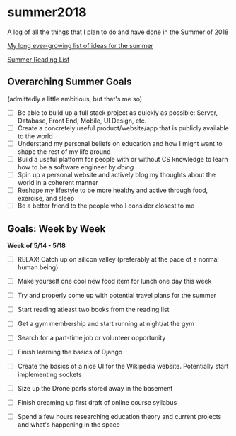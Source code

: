 # summer2018
A log of all the things that I plan to do and have done in the Summer of 2018

[My long ever-growing list of ideas for the summer](ideas.md)

[Summer Reading List](reading.md)

## Overarching Summer Goals
(admittedly a little ambitious, but that's me so)

- [ ] Be able to build up a full stack project as quickly as possible: Server, Database, Front End, Mobile, UI Design, etc.
- [ ] Create a concretely useful product/website/app that is publicly available to the world
- [ ] Understand my personal beliefs on education and how I might want to shape the rest of my life around 
- [ ] Build a useful platform for people with or without CS knowledge to learn how to be a software engineer by *doing*
- [ ] Spin up a personal website and actively blog my thoughts about the world in a coherent manner
- [ ] Reshape my lifestyle to be more healthy and active through food, exercise, and sleep
- [ ] Be a better friend to the people who I consider closest to me

## Goals: Week by Week
**Week of 5/14 - 5/18**
- [ ] RELAX! Catch up on silicon valley (preferably at the pace of a normal human being)
- [ ] Make yourself one cool new food item for lunch one day this week
- [ ] Try and properly come up with potential travel plans for the summer
- [ ] Start reading atleast two books from the reading list <names tbd>
- [ ] Get a gym membership and start running at night/at the gym
- [ ] Search for a part-time job or volunteer opportunity
- [ ] Finish learning the basics of Django
- [ ] Create the basics of a nice UI for the Wikipedia website. Potentially start implementing sockets
- [ ] Size up the Drone parts stored away in the basement
- [ ] Finish dreaming up first draft of online course syllabus
- [ ] Spend a few hours researching education theory and current projects and what's happening in the space


